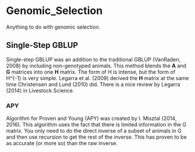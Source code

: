 # Genomic_Selection

Anything to do with genomic selection. 

## Single-Step GBLUP

Single-step GBLUP was an addition to the traditional GBLUP (VanRaden, 2008) by including non-genotyped animals. This method blends the **A** and **G** matrices into one **H** matrix. The form of H is intense, but the form of H^{-1} is very simple. Legarra et al. (2009) derived the **H** matrix at the same time Christensen and Lund (2010) did. There is a nice review by Legarra (2014) in Livestock Science. 

### APY

Algorithm for Proven and Young (APY) was created by I. Misztal (2014, 2016). This algorithm uses the fact that there is limited information in the G matrix. You only need to do the direct inverse of a subset of animals in G and then use recursion to get the rest of the inverse. This has proven to be as accurate (or more so) than the raw inverse. 
